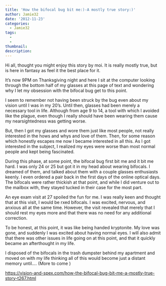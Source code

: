 ```yaml
---
title: 'How the bifocal bug bit me:)-A mostly true story:)'
author: Jamie32
date: '2012-11-23'
categories:
  - Jamie32
tags:
  - 
  - 
thumbnail: 
description: 
---
```


Hi all, thought you might enjoy this story by moi. It is really mostly true, but is here in fantasy as feel it the best place for it.

It’s now 9PM on Thanksgiving night and here I sit at the computer looking through the bottom half of my glasses at this page of text and wondering why I let my obsession with the bifocal bug get to this point.

I seem to remember not having been struck by the bug even about my vision until I was in my 20’s. Until then, glasses had been merely a necessary tool in life. Although from age 9 to 14, a tool with which I avoided like the plague, even though I really should have been wearing them cause my nearsightedness was getting worse.

But, then I got my glasses and wore them just like most people, not really interested in the hows and whys and love of them. Then, for some reason which honestly escapes me now I became interested in all this. As I got interested in the subject, I realized my eyes were worse than most normal people and kept being fascinated.

During this phase, at some point, the bifocal bug first bit me and it bit me hard. I was only 24 or 25 but got it in my head about wearing bifocals. I dreamed of them, and talked about them with a couple glasses enthusiasts keenly. I even ordered a pair back in the first days of the online optical days. The bifocals were rather thickish at that point, and while I did venture out to the mailbox with, they stayed tucked in their case for the most part.

An eye exam visit at 27 spoiled the fun for me. I was really keen and thought that at this visit, I would be rxed bifocals. I was excited, nervous, and anxious all at the same time. However, the visit revealed that merely that I should rest my eyes more and that there was no need for any additional correction.

To be honest, at this point, it was like being handed kryptonite. My love was gone, and suddenly I was excited about having normal eyes. I will also admit that there was other issues in life going on at this point, and that it quickly became an afterthought in my life.

I disposed of the bifocals in the trash dumpster behind my apartment and moved on with my life thinking all of this would become just a distant memory until….
(More to come  )

https://vision-and-spex.com/how-the-bifocal-bug-bit-me-a-mostly-true-story-t267.html
